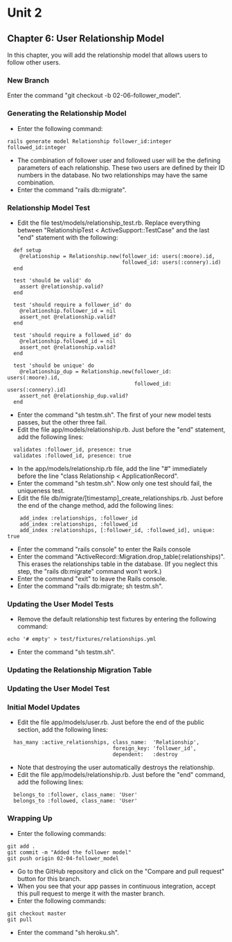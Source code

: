 # Unit 2
## Chapter 6: User Relationship Model

In this chapter, you will add the relationship model that allows users to follow other users.

### New Branch
Enter the command "git checkout -b 02-06-follower_model".

### Generating the Relationship Model
* Enter the following command:
```
rails generate model Relationship follower_id:integer followed_id:integer
```
* The combination of follower user and followed user will be the defining parameters of each relationship.  These two users are defined by their ID numbers in the database.  No two relationships may have the same combination.
* Enter the command "rails db:migrate".

### Relationship Model Test
* Edit the file test/models/relationship_test.rb.  Replace everything between "RelationshipTest < ActiveSupport::TestCase" and the last "end" statement with the following:
```
  def setup
    @relationship = Relationship.new(follower_id: users(:moore).id,
                                     followed_id: users(:connery).id)
  end

  test 'should be valid' do
    assert @relationship.valid?
  end

  test 'should require a follower_id' do
    @relationship.follower_id = nil
    assert_not @relationship.valid?
  end

  test 'should require a followed_id' do
    @relationship.followed_id = nil
    assert_not @relationship.valid?
  end

  test 'should be unique' do
    @relationship_dup = Relationship.new(follower_id: users(:moore).id,
                                         followed_id: users(:connery).id)
    assert_not @relationship_dup.valid?
  end
```
* Enter the command "sh testm.sh".  The first of your new model tests passes, but the other three fail.
* Edit the file app/models/relationship.rb.  Just before the "end" statement, add the following lines:
```
  validates :follower_id, presence: true
  validates :followed_id, presence: true
```
* In the app/models/relationship.rb file, add the line "#" immediately before the line "class Relationship < ApplicationRecord".
* Enter the command "sh testm.sh".  Now only one test should fail, the uniqueness test.
* Edit the file db/migrate/[timestamp]_create_relationships.rb.  Just before the end of the change method, add the following lines:
```
    add_index :relationships, :follower_id
    add_index :relationships, :followed_id
    add_index :relationships, [:follower_id, :followed_id], unique: true
```
* Enter the command "rails console" to enter the Rails console
* Enter the command "ActiveRecord::Migration.drop_table(:relationships)".  This erases the relationships table in the database.  (If you neglect this step, the "rails db:migrate" command won't work.)
* Enter the command "exit" to leave the Rails console.
* Enter the command "rails db:migrate; sh testm.sh".


### Updating the User Model Tests



* Remove the default relationship test fixtures by entering the following command:
```
echo '# empty' > test/fixtures/relationships.yml
```
* Enter the command "sh testm.sh".

### Updating the Relationship Migration Table


### Updating the User Model Test

### Initial Model Updates
* Edit the file app/models/user.rb.  Just before the end of the public section, add the following lines:
```
  has_many :active_relationships, class_name:  'Relationship',
                                  foreign_key: 'follower_id',
                                  dependent:   :destroy
```
* Note that destroying the user automatically destroys the relationship.
* Edit the file app/models/relationship.rb.  Just before the "end" command, add the following lines:
```
  belongs_to :follower, class_name: 'User'
  belongs_to :followed, class_name: 'User'
```

### Wrapping Up
* Enter the following commands:
```
git add .
git commit -m "Added the follower model"
git push origin 02-04-follower_model
```
* Go to the GitHub repository and click on the "Compare and pull request" button for this branch.
* When you see that your app passes in continuous integration, accept this pull request to merge it with the master branch.
* Enter the following commands:
```
git checkout master
git pull
```
* Enter the command "sh heroku.sh".
